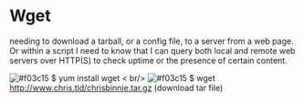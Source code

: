 # Wget
needing to download a tarball, or a config file, to a server from a web page. Or within a script I need to know that I can query both local and remote web servers over HTTP(S) to check uptime
or the presence of certain content.

![#f03c15](https://via.placeholder.com/15/f03c15/000000?text=+) $ yum install wget <  br/>
![#f03c15](https://via.placeholder.com/15/f03c15/000000?text=+) $ wget http://www.chris.tld/chrisbinnie.tar.gz (download tar file)
